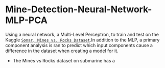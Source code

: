 # Mine-Detection-Neural-Network-MLP-PCA
Using a neural network, a Multi-Level Perceptron, to train and test on the Kaggle [`Sonar, Mines vs. Rocks Dataset`](https://www.kaggle.com/mattcarter865/mines-vs-rocks).In addition to the MLP, a primary component analysis is ran to predict which input components cause a difference in the dataset when creating a model for it.  
- The Mines vs Rocks dataset on submarine has a   
